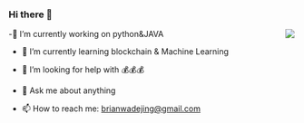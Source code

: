 ### Hi there 👋

<!--
**brianinna/brianinna** is a ✨ _special_ ✨ repository because its `README.md` (this file) appears on your GitHub profile.

Here are some ideas to get you started:

- 🔭 I’m currently working on ...
- 🌱 I’m currently learning ...
- 👯 I’m looking to collaborate on ...
- 🤔 I’m looking for help with ...
- 💬 Ask me about ...
- 📫 How to reach me: ...
- 😄 Pronouns: ...
- ⚡ Fun fact: ...
-->
<img align="right" src="https://github-readme-stats.vercel.app/api?username=brianinna&include_all_commits=true&count_private-true&custom_title=brianinna'%20GitHub%20Stats&line_height=30&show_icons=true&hide_border=true&bg_color=192133&title_color=efb752&icon_color=efb752&text_color=70bed9">
-🔭 I’m currently working on python&JAVA  

- 🌱 I’m currently learning blockchain & Machine Learning  

- 🤔 I’m looking for help with 💰💰💰  

- 💬 Ask me about anything  

- 📫 How to reach me: brianwadejing@gmail.com
